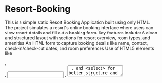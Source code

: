 # Resort-Booking
This is a simple static Resort Booking Application built using only HTML. The project simulates a resort's online booking interface where users can view resort details and fill out a booking form.
Key features include:
A clean and structured layout with sections for resort overview, room types, and amenities
An HTML form to capture booking details like name, contact, check-in/check-out dates, and room preferences
Use of HTML5 elements like <form> , <section> , <input> , <textarea> , and <select> for better structure and accessibility
Designed as a frontend-only project — no CSS, JavaScript, or backend integration involved
This project demonstrates a basic understanding of HTML structure, semantic tags, and form creation for user input collection in a real-world context.
